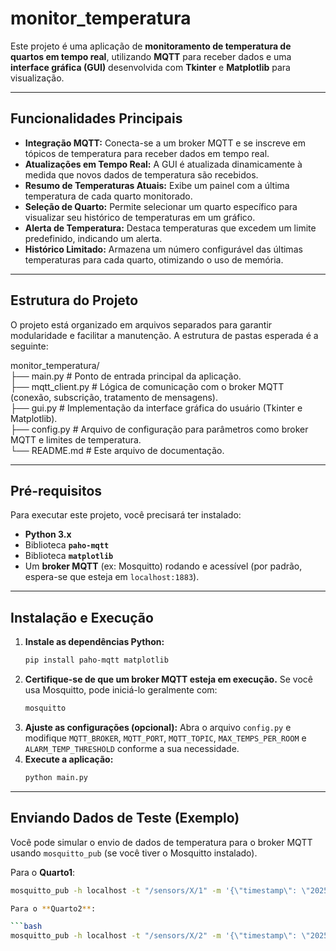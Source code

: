 # monitor_temperatura

Este projeto é uma aplicação de **monitoramento de temperatura de quartos em tempo real**, utilizando **MQTT** para receber dados e uma **interface gráfica (GUI)** desenvolvida com **Tkinter** e **Matplotlib** para visualização.

---

## Funcionalidades Principais

* **Integração MQTT:** Conecta-se a um broker MQTT e se inscreve em tópicos de temperatura para receber dados em tempo real.
* **Atualizações em Tempo Real:** A GUI é atualizada dinamicamente à medida que novos dados de temperatura são recebidos.
* **Resumo de Temperaturas Atuais:** Exibe um painel com a última temperatura de cada quarto monitorado.
* **Seleção de Quarto:** Permite selecionar um quarto específico para visualizar seu histórico de temperaturas em um gráfico.
* **Alerta de Temperatura:** Destaca temperaturas que excedem um limite predefinido, indicando um alerta.
* **Histórico Limitado:** Armazena um número configurável das últimas temperaturas para cada quarto, otimizando o uso de memória.

---

## Estrutura do Projeto

O projeto está organizado em arquivos separados para garantir modularidade e facilitar a manutenção. A estrutura de pastas esperada é a seguinte:

monitor_temperatura/\
├── main.py             # Ponto de entrada principal da aplicação.\
├── mqtt_client.py      # Lógica de comunicação com o broker MQTT (conexão, subscrição, tratamento de mensagens).\
├── gui.py              # Implementação da interface gráfica do usuário (Tkinter e Matplotlib).\
├── config.py           # Arquivo de configuração para parâmetros como broker MQTT e limites de temperatura.\
└── README.md           # Este arquivo de documentação.

---

## Pré-requisitos

Para executar este projeto, você precisará ter instalado:

* **Python 3.x**
* Biblioteca **`paho-mqtt`**
* Biblioteca **`matplotlib`**
* Um **broker MQTT** (ex: Mosquitto) rodando e acessível (por padrão, espera-se que esteja em `localhost:1883`).

---

## Instalação e Execução

1.  **Instale as dependências Python:**
    ```bash
    pip install paho-mqtt matplotlib
    ```
2.  **Certifique-se de que um broker MQTT esteja em execução.** Se você usa Mosquitto, pode iniciá-lo geralmente com:
    ```bash
    mosquitto
    ```
3.  **Ajuste as configurações (opcional):** Abra o arquivo `config.py` e modifique `MQTT_BROKER`, `MQTT_PORT`, `MQTT_TOPIC`, `MAX_TEMPS_PER_ROOM` e `ALARM_TEMP_THRESHOLD` conforme a sua necessidade.
4.  **Execute a aplicação:**
    ```bash
    python main.py
    ```

---

## Enviando Dados de Teste (Exemplo)

Você pode simular o envio de dados de temperatura para o broker MQTT usando `mosquitto_pub` (se você tiver o Mosquitto instalado).

Para o **Quarto1**:

```bash
mosquitto_pub -h localhost -t "/sensors/X/1" -m '{\"timestamp\": \"2025-06-21T18:36:55Z\", \"value\": 19.8}'

Para o **Quarto2**:

```bash
mosquitto_pub -h localhost -t "/sensors/X/2" -m '{\"timestamp\": \"2025-06-21T18:36:55Z\", \"value\": 19.8}'
